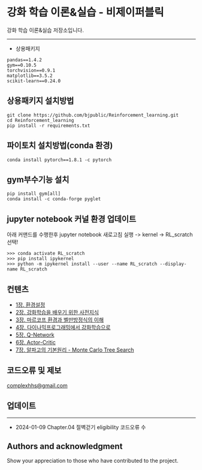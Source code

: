 # 강화 학습 이론&실습  - 비제이퍼블릭

강화 학습 이론&실습  저장소입니다. 

---

- 상용패키지
```
pandas==1.4.2
gym==0.10.5
torchvision==0.9.1
matplotlib==3.5.2
scikit-learn==0.24.0
```

## 상용패키지 설치방법
```
git clone https://github.com/bjpublic/Reinforcement_learning.git
cd Reinforcement_learning
pip install -r requirements.txt
```

## 파이토치 설치방법(conda 환경)
```
conda install pytorch==1.8.1 -c pytorch
```

## gym부수기능 설치
```
pip install gym[all]
conda install -c conda-forge pyglet
```


## jupyter notebook 커널 환경 업데이트
아래 커맨드를 수행한후 jupyter notebook 새로고침 실행 -> kernel -> RL_scratch 선택!
```
>>> conda activate RL_scratch
>>> pip install ipykernel
>>> python -m ipykernel install --user --name RL_scratch --display-name RL_scratch
```

## 컨텐츠
- [1장. 환경설정]()
- [2장. 강화학습을 배우기 위한 사전지식](https://github.com/bjpublic/Reinforcement_learning/tree/main/Chapter02)
- [3장. 마르코프 환경과 벨만방정식의 이해](https://github.com/bjpublic/Reinforcement_learning/tree/main/Chapter03)
- [4장. 다이나믹프로그래밍에서 강화학습으로](https://github.com/bjpublic/Reinforcement_learning/tree/main/Chapter04)
- [5장. Q-Network](https://github.com/bjpublic/Reinforcement_learning/tree/main/Chapter05)
- [6장. Actor-Critic](https://github.com/bjpublic/Reinforcement_learning/tree/main/Chapter06)
- [7장. 알파고의 기본원리 - Monte Carlo Tree Search](https://github.com/bjpublic/Reinforcement_learning/tree/main/Chapter07)


## 코드오류 및 제보
complexhhs@gmail.com


## 업데이트
---
- 2024-01-09 Chapter.04 절벽걷기 eligibility 코드오류 수

## Authors and acknowledgment
Show your appreciation to those who have contributed to the project.
